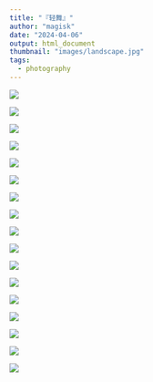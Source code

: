 ```yaml
---
title: "『轻舞』"
author: "magisk"
date: "2024-04-06"
output: html_document
thumbnail: "images/landscape.jpg"
tags: 
  - photography
---
```


<!--more-->

![](/images/fix_park_expo/DSC_0957-9.JPG)

![](/images/fix_park_expo/DSC_0959-10.JPG)

![](/images/fix_park_expo/DSC_0955-8.JPG)

![](/images/fix_park_expo/DSC_0954-7.JPG)

![](/images/fix_park_expo/DSC_0947-4.JPG)

![](/images/fix_park_expo/DSC_0949-5.JPG)

![](/images/fix_park_expo/DSC_0953-6.JPG)

![](/images/fix_park_expo/DSC_0963-11.JPG)

![](/images/fix_park_expo/DSC_0977-12.JPG)

![](/images/fix_park_expo/DSC_0987-13.JPG)

![](/images/fix_park_expo/DSC_0936-8.JPG)

![](/images/fix_park_expo/DSC_0941-9.JPG)

![](/images/fix_park_expo/DSC_0944-2.JPG)

![](/images/fix_park_expo/DSC_0945-3.JPG)

![](/images/fix_park_expo/DSC_1013-14.JPG)

![](/images/fix_park_expo/DSC_0001-15.JPG)

![](/images/fix_park_expo/DSC_0002-16.JPG)


